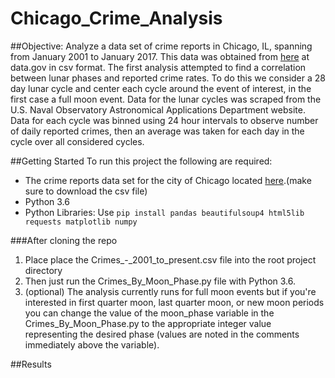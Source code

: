 # Chicago_Crime_Analysis

##Objective:
Analyze a data set of crime reports in Chicago, IL, spanning from January 2001 to January 2017.  This data was obtained from [here](https://catalog.data.gov/dataset/crimes-2001-to-present-398a4) at data.gov in csv format. The first analysis attempted to find a correlation between lunar phases and reported crime rates. To do this we consider a 28 day lunar cycle and center each cycle around the event of interest, in the first case a full moon event. Data for the lunar cycles was scraped from the U.S. Naval Observatory Astronomical Applications Department website. Data for each cycle was binned using 24 hour intervals to observe number of daily reported crimes, then an average was taken for each day in the cycle over all considered cycles.

##Getting Started
To run this project the following are required:
* The crime reports data set for the city of Chicago located [here](https://catalog.data.gov/dataset/crimes-2001-to-present-398a4).(make sure to download the csv file)
* Python 3.6
* Python Libraries: Use `pip install pandas beautifulsoup4 html5lib requests matplotlib numpy`

###After cloning the repo 
1. Place place the Crimes_-_2001_to_present.csv file into the root project directory 
2. Then just run the Crimes_By_Moon_Phase.py file with Python 3.6. 
3. (optional) The analysis currently runs for full moon events but if you're interested in first quarter moon, last quarter moon, or new moon periods you can change the value of the moon_phase variable in the Crimes_By_Moon_Phase.py to the appropriate integer value representing the desired phase (values are noted in the comments immediately above the variable).

##Results

